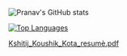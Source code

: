 ![Pranav's GitHub stats](https://github-readme-stats.vercel.app/api?username=kshitijkota&theme=dark&show_icons=true)

[![Top Languages](https://github-readme-stats.vercel.app/api/top-langs/?username=kshitijkota&layout=compact&theme=dark)](https://github.com/kshitijkota/github-readme-stats)


[Kshitij_Koushik_Kota_resumè.pdf](https://github.com/user-attachments/files/17302161/Kshitij_Koushik_Kota_resume.pdf)

